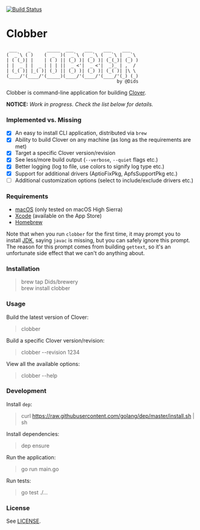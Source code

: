 [![Build Status](https://travis-ci.org/Dids/clobber.svg?branch=master)](https://travis-ci.org/Dids/clobber)

# Clobber

```
 ___    _      _____  ___    ___    ___    ___
(  _`\ ( )    (  _  )(  _`\ (  _`\ (  _`\ |  _`\
| ( (_)| |    | ( ) || (_) )| (_) )| (_(_)| (_) )
| |  _ | |  _ | | | ||  _ <'|  _ <'|  _)_ | ,  /
| (_( )| |_( )| (_) || (_) )| (_) )| (_( )| |\ \
(____/'(____/'(_____)(____/'(____/'(____/'(_) (_)
                                         by @Dids
```

Clobber is command-line application for building [Clover](https://sourceforge.net/projects/cloverefiboot/).

**NOTICE:** _Work in progress. Check the list below for details._

### Implemented vs. Missing

- [x] An easy to install CLI application, distributed via `brew`  
- [x] Ability to build Clover on any machine (as long as the requirements are met)  
- [x] Target a specific Clover version/revision  
- [x] See less/more build output (`--verbose`, `--quiet` flags etc.)  
- [x] Better logging (log to file, use colors to signify log type etc.)  
- [x] Support for additional drivers (AptioFixPkg, ApfsSupportPkg etc.)  
- [ ] Additional customization options (select to include/exclude drivers etc.)  

### Requirements

- [macOS](https://www.apple.com/lae/macos/) (only tested on macOS High Sierra)
- [Xcode](https://developer.apple.com/xcode/) (available on the App Store)
- [Homebrew](https://brew.sh/)

Note that when you run `clobber` for the first time, it may prompt you to install [JDK](http://www.oracle.com/technetwork/java/javase/downloads/jdk8-downloads-2133151.html), saying `javac` is missing, but you can safely ignore this prompt.  
The reason for this prompt comes from building `gettext`, so it's an unfortunate side effect that we can't do anything about.

### Installation

> brew tap Dids/brewery  
> brew install clobber  

### Usage

Build the latest version of Clover:  
> clobber  

Build a specific Clover version/revision:  
> clobber --revision 1234  

View all the available options:  
> clobber --help  

### Development

Install `dep`:  
> curl https://raw.githubusercontent.com/golang/dep/master/install.sh | sh  

Install dependencies:  
> dep ensure  

Run the application:  
> go run main.go  

Run tests:  
> go test ./...  

### License

See [LICENSE](LICENSE).
